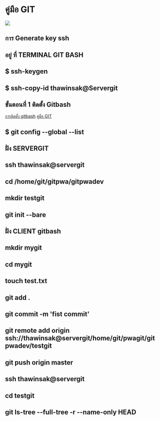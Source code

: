 # คู่มือ GIT
![](https://github.com/winkaew/githowto/blob/master/)
## การ Generate key ssh 
## อยู่ ที่ TERMINAL GIT BASH
## $ ssh-keygen
## $ ssh-copy-id  thawinsak@Servergit

## ขั้นตอนที่ 1 ติดตั้ง Gitbash
[การติดตั้ง gitbash](https://medium.com/touch-technologies/วิธีติดตั้ง-git-แบบง่ายๆ-ภายใน-3-นาที-3c8257127c40)
[คู่มือ GIT](https://git-scm.com/book/en/v2)

## $ git config --global --list
##  ฝั่ง SERVERGIT
## ssh thawinsak@servergit
## cd /home/git/gitpwa/gitpwadev
## mkdir testgit
## git init --bare
## ฝั่ง CLIENT  gitbash
## mkdir mygit
## cd mygit
## touch test.txt
## git add .
## git commit -m 'fist commit'
## git remote add origin ssh://thawinsak@servergit/home/git/pwagit/gitpwadev/testgit
## git push origin master
## ssh thawinsak@servergit 
## cd testgit
## git ls-tree --full-tree -r --name-only HEAD







